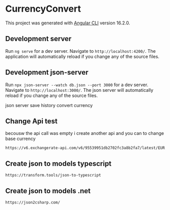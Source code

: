 # CurrencyConvert

This project was generated with [Angular CLI](https://github.com/angular/angular-cli) version 16.2.0.

## Development server

Run `ng serve` for a dev server. Navigate to `http://localhost:4200/`. The application will automatically reload if you change any of the source files.

## Development json-server

Run `npx json-server --watch db.json --port 3000` for a dev server. Navigate to `http://localhost:3000/`. The json server will automatically reload if you change any of the source files.

json server save history convert currency

## Change Api test
becousw the api call was empty i create another api and you can to change base currency

`https://v6.exchangerate-api.com/v6/95539951db2702fc3a8b2fa7/latest/EUR` 

## Create json to models typescript
`https://transform.tools/json-to-typescript` 

## Create json to models .net 
`https://json2csharp.com/` 
